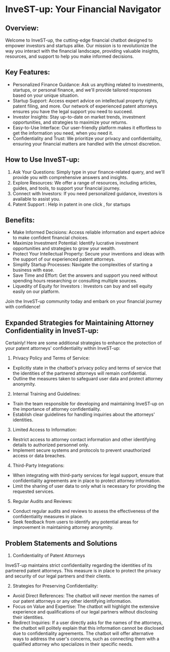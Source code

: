 # InveST-up: Your Financial Navigator

## Overview:

Welcome to InveST-up, the cutting-edge financial chatbot designed to empower investors and startups alike. Our mission is to revolutionize the way you interact with the financial landscape, providing valuable insights, resources, and support to help you make informed decisions.

## Key Features:

* Personalized Finance Guidance: Ask us anything related to investments, startups, or personal finance, and we'll provide tailored responses based on your unique situation.
* Startup Support: Access expert advice on intellectual property rights, patent filing, and more. Our network of experienced patent attorneys ensures you have the legal support you need to succeed.
* Investor Insights: Stay up-to-date on market trends, investment opportunities, and strategies to maximize your returns.
* Easy-to-Use Interface: Our user-friendly platform makes it effortless to get the information you need, when you need it.
* Confidentiality and Trust: We prioritize your privacy and confidentiality, ensuring your financial matters are handled with the utmost discretion.

## How to Use InveST-up:

1. Ask Your Questions: Simply type in your finance-related query, and we'll provide you with comprehensive answers and insights.
2. Explore Resources: We offer a range of resources, including articles, guides, and tools, to support your financial journey.
3. Connect with Investors: If you need personalized guidance, investors is available to assist you.
4. Patent Support : Help in patent in one click , for startups

## Benefits:

* Make Informed Decisions: Access reliable information and expert advice to make confident financial choices.
* Maximize Investment Potential: Identify lucrative investment opportunities and strategies to grow your wealth.
* Protect Your Intellectual Property: Secure your inventions and ideas with the support of our experienced patent attorneys.
* Simplify Startup Processes: Navigate the complexities of starting a business with ease.
* Save Time and Effort: Get the answers and support you need without spending hours researching or consulting multiple sources.
* Liquedity of Equity for Investors : Investors can buy and sell equity easily on our platform.

Join the InveST-up community today and embark on your financial journey with confidence!

## Expanded Strategies for Maintaining Attorney Confidentiality in InveST-up:

Certainly! Here are some additional strategies to enhance the protection of your patent attorneys' confidentiality within InveST-up:

1. Privacy Policy and Terms of Service:

* Explicitly state in the chatbot's privacy policy and terms of service that the identities of the partnered attorneys will remain confidential.
* Outline the measures taken to safeguard user data and protect attorney anonymity.

2. Internal Training and Guidelines:

* Train the team responsible for developing and maintaining InveST-up on the importance of attorney confidentiality.
* Establish clear guidelines for handling inquiries about the attorneys' identities.

3. Limited Access to Information:

* Restrict access to attorney contact information and other identifying details to authorized personnel only.
* Implement secure systems and protocols to prevent unauthorized access or data breaches.

4. Third-Party Integrations:

* When integrating with third-party services for legal support, ensure that confidentiality agreements are in place to protect attorney information.
* Limit the sharing of user data to only what is necessary for providing the requested services.

5. Regular Audits and Reviews:

* Conduct regular audits and reviews to assess the effectiveness of the confidentiality measures in place.
* Seek feedback from users to identify any potential areas for improvement in maintaining attorney anonymity.

## Problem Statements and Solutions

1) Confidentiality of Patent Attorneys

InveST-up maintains strict confidentiality regarding the identities of its partnered patent attorneys. This measure is in place to protect the privacy and security of our legal partners and their clients.

2) Strategies for Preserving Confidentiality:

* Avoid Direct References: The chatbot will never mention the names of our patent attorneys or any other identifying information.
* Focus on Value and Expertise: The chatbot will highlight the extensive experience and qualifications of our legal partners without disclosing their identities.
* Redirect Inquiries: If a user directly asks for the names of the attorneys, the chatbot will politely explain that this information cannot be disclosed due to confidentiality agreements. The chatbot will offer alternative ways to address the user's concerns, such as connecting them with a qualified attorney who specializes in their specific needs.
